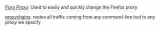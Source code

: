 [Foxy Proxy](https://addons.mozilla.org/en-US/firefox/addon/foxyproxy-standard/): Used to easily and quickly change the Firefox proxy

[proxychains](https://github.com/haad/proxychains): routes all traffic coming from any command-line tool to any proxy we specify